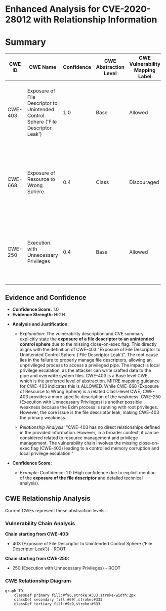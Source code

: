 # Enhanced Analysis for CVE-2020-28012 with Relationship Information

# Summary
| CWE ID | CWE Name | Confidence | CWE Abstraction Level | CWE Vulnerability Mapping Label | CWE-Vulnerability Mapping Notes |
|---|---|---|---|---|---|
| CWE-403 | Exposure of File Descriptor to Unintended Control Sphere ('File Descriptor Leak') | 1.0 | Base | Allowed | The primary weakness is the **exposure of file descriptor to unintended control sphere**. |
| CWE-668 | Exposure of Resource to Wrong Sphere | 0.4 | Class | Discouraged | Secondary candidate: The resource (file descriptor) is exposed to the wrong control sphere, but CWE-403 is more specific. |
| CWE-250 | Execution with Unnecessary Privileges | 0.4 | Base | Allowed | Secondary candidate: The process executes at a higher privilege level than necessary, exacerbating the impact. |

## Evidence and Confidence

*   **Confidence Score:** 1.0
*   **Evidence Strength:** HIGH

- **Analysis and Justification:**  
  - *Explanation:* The vulnerability description and CVE summary explicitly state the **exposure of a file descriptor to an unintended control sphere** due to the missing close-on-exec flag. This directly aligns with the definition of CWE-403 "Exposure of File Descriptor to Unintended Control Sphere ('File Descriptor Leak')". The root cause lies in the failure to properly manage file descriptors, allowing an unprivileged process to access a privileged pipe. The impact is local privilege escalation, as the attacker can write crafted data to the pipe and overwrite system files. CWE-403 is a Base level CWE, which is the preferred level of abstraction. MITRE mapping guidance for CWE-403 indicates this is ALLOWED. While CWE-668 (Exposure of Resource to Wrong Sphere) is a related Class-level CWE, CWE-403 provides a more specific description of the weakness. CWE-250 (Execution with Unnecessary Privileges) is another possible weakness because the Exim process is running with root privileges. However, the core issue is the file descriptor leak, making CWE-403 the primary weakness.

  - *Relationship Analysis:* "CWE-403 has no direct relationships defined in the provided information. However, in a broader context, it can be considered related to resource management and privilege management. The vulnerability chain involves the missing close-on-exec flag (CWE-403) leading to a controlled memory corruption and local privilege escalation."

- **Confidence Score:**  
  - *Example:* Confidence: 1.0 (High confidence due to explicit mention of the **exposure of the file descriptor** and detailed technical analysis).


## CWE Relationship Analysis

Current CWEs represent these abstraction levels: .


### Vulnerability Chain Analysis

**Chain starting from CWE-403:**
- 403 (Exposure of File Descriptor to Unintended Control Sphere ('File Descriptor Leak')) - ROOT


**Chain starting from CWE-250:**
- 250 (Execution with Unnecessary Privileges) - ROOT



### CWE Relationship Diagram

```mermaid
graph TD
    classDef primary fill:#f96,stroke:#333,stroke-width:2px
    classDef secondary fill:#69f,stroke:#333
    classDef tertiary fill:#9e9,stroke:#333
```
